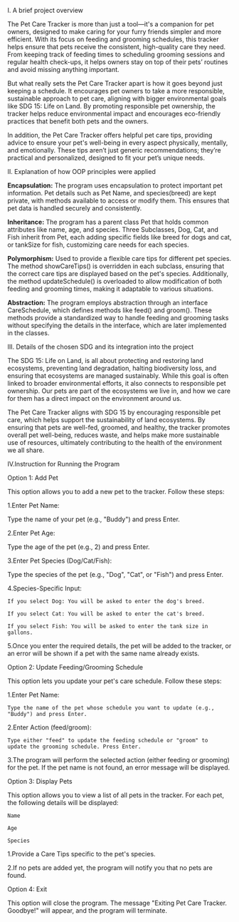 I. A brief project overview

The Pet Care Tracker is more than just a tool—it's a companion for pet owners, designed to make caring for your furry friends simpler and more efficient. With its focus on feeding and grooming schedules, this tracker helps ensure that pets receive the consistent, high-quality care they need. From keeping track of feeding times to scheduling grooming sessions and regular health check-ups, it helps owners stay on top of their pets’ routines and avoid missing anything important.

But what really sets the Pet Care Tracker apart is how it goes beyond just keeping a schedule. It encourages pet owners to take a more responsible, sustainable approach to pet care, aligning with bigger environmental goals like SDG 15: Life on Land. By promoting responsible pet ownership, the tracker helps reduce environmental impact and encourages eco-friendly practices that benefit both pets and the owners.

In addition, the Pet Care Tracker offers helpful pet care tips, providing advice to ensure your pet's well-being in every aspect physically, mentally, and emotionally. These tips aren’t just generic recommendations; they’re practical and personalized, designed to fit your pet’s unique needs. 

II. Explanation of how OOP principles were applied

**Encapsulation:** The program uses encapsulation to protect important pet information. Pet details such as Pet Name, and species(breed) are kept private, with methods available to access or modify them. This ensures that pet data is handled securely and consistently.

**Inheritance:** The program has a parent class Pet that holds common attributes like name, age, and species. Three Subclasses, Dog, Cat, and Fish inherit from Pet, each adding specific fields like breed for dogs and cat,  or tankSize for fish, customizing care needs for each species.

**Polymorphism:** Used to provide a flexible care tips for different pet species. The method showCareTips() is overridden in each subclass, ensuring that the correct care tips are displayed based on the pet's species. Additionally, the method updateSchedule() is overloaded to allow modification of both feeding and grooming times, making it adaptable to various situations.

**Abstraction:** The program employs abstraction through an interface CareSchedule, which defines methods like feed() and groom(). These methods provide a standardized way to handle feeding and grooming tasks without specifying the details in the interface, which are later implemented in the classes.

III. Details of the chosen SDG and its integration into the project

The SDG 15: Life on Land, is all about protecting and restoring land ecosystems, preventing land degradation, halting biodiversity loss, and ensuring that ecosystems are managed sustainably. While this goal is often linked to broader environmental efforts, it also connects to responsible pet ownership. Our pets are part of the ecosystems we live in, and how we care for them has a direct impact on the environment around us.

The Pet Care Tracker aligns with SDG 15 by encouraging responsible pet care, which helps support the sustainability of land ecosystems. By ensuring that pets are well-fed, groomed, and healthy, the tracker promotes overall pet well-being, reduces waste, and helps make more sustainable use of resources, ultimately contributing to the health of the environment we all share.

IV.Instruction for Running the Program

Option 1: Add Pet

This option allows you to add a new pet to the tracker. Follow these steps:

1.Enter Pet Name:

Type the name of your pet (e.g., "Buddy") and press Enter.

2.Enter Pet Age:

Type the age of the pet (e.g., 2) and press Enter.

3.Enter Pet Species (Dog/Cat/Fish):

Type the species of the pet (e.g., "Dog", "Cat", or "Fish") and press 	Enter.

4.Species-Specific Input:
    
    If you select Dog: You will be asked to enter the dog's breed.
    
    If you select Cat: You will be asked to enter the cat's breed.
    
    If you select Fish: You will be asked to enter the tank size in gallons.

5.Once you enter the required details, the pet will be added to the tracker, or an error will be shown if a pet with the same name already exists.

Option 2: Update Feeding/Grooming Schedule

This option lets you update your pet's care schedule. Follow these steps:

1.Enter Pet Name:
    
    Type the name of the pet whose schedule you want to update (e.g., "Buddy") and press Enter.

2.Enter Action (feed/groom):
    
    Type either "feed" to update the feeding schedule or "groom" to 	update the grooming schedule. Press Enter.

3.The program will perform the selected action (either feeding or grooming) for the pet. If the pet name is not found, an error message will be displayed.

Option 3: Display Pets

This option allows you to view a list of all pets in the tracker. For each pet, the following details will be displayed:
    
    Name
    
    Age
    
    Species

1.Provide a Care Tips specific to the pet's species.

2.If no pets are added yet, the program will notify you that no pets are found.


Option 4: Exit

This option will close the program. The message "Exiting Pet Care Tracker. Goodbye!" will appear, and the program will terminate.
